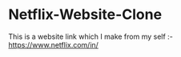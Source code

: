 # Netflix-Website-Clone
 This is a website link which I make from my self :-  https://www.netflix.com/in/
